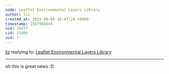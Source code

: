 ```yaml
---
node: Leaflet Environmental Layers Library
author: liz
created_at: 2019-09-08 18:47:24 +0000
timestamp: 1567968444
nid: 16437
cid: 25466
uid: 7
---
```




[liz](../profile/liz) replying to: [Leaflet Environmental Layers Library](../notes/sagarpreet/06-06-2018/leaflet-environmental-layer-library)

----
oh this is great news :D
